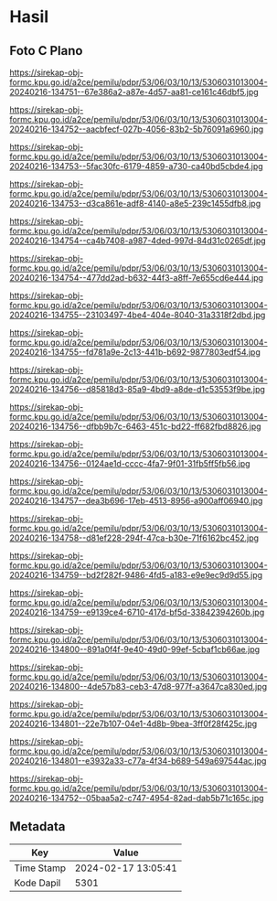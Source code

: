 # Hasil

## Foto C Plano

https://sirekap-obj-formc.kpu.go.id/a2ce/pemilu/pdpr/53/06/03/10/13/5306031013004-20240216-134751--67e386a2-a87e-4d57-aa81-ce161c46dbf5.jpg

https://sirekap-obj-formc.kpu.go.id/a2ce/pemilu/pdpr/53/06/03/10/13/5306031013004-20240216-134752--aacbfecf-027b-4056-83b2-5b76091a6960.jpg

https://sirekap-obj-formc.kpu.go.id/a2ce/pemilu/pdpr/53/06/03/10/13/5306031013004-20240216-134753--5fac30fc-6179-4859-a730-ca40bd5cbde4.jpg

https://sirekap-obj-formc.kpu.go.id/a2ce/pemilu/pdpr/53/06/03/10/13/5306031013004-20240216-134753--d3ca861e-adf8-4140-a8e5-239c1455dfb8.jpg

https://sirekap-obj-formc.kpu.go.id/a2ce/pemilu/pdpr/53/06/03/10/13/5306031013004-20240216-134754--ca4b7408-a987-4ded-997d-84d31c0265df.jpg

https://sirekap-obj-formc.kpu.go.id/a2ce/pemilu/pdpr/53/06/03/10/13/5306031013004-20240216-134754--477dd2ad-b632-44f3-a8ff-7e655cd6e444.jpg

https://sirekap-obj-formc.kpu.go.id/a2ce/pemilu/pdpr/53/06/03/10/13/5306031013004-20240216-134755--23103497-4be4-404e-8040-31a3318f2dbd.jpg

https://sirekap-obj-formc.kpu.go.id/a2ce/pemilu/pdpr/53/06/03/10/13/5306031013004-20240216-134755--fd781a9e-2c13-441b-b692-9877803edf54.jpg

https://sirekap-obj-formc.kpu.go.id/a2ce/pemilu/pdpr/53/06/03/10/13/5306031013004-20240216-134756--d85818d3-85a9-4bd9-a8de-d1c53553f9be.jpg

https://sirekap-obj-formc.kpu.go.id/a2ce/pemilu/pdpr/53/06/03/10/13/5306031013004-20240216-134756--dfbb9b7c-6463-451c-bd22-ff682fbd8826.jpg

https://sirekap-obj-formc.kpu.go.id/a2ce/pemilu/pdpr/53/06/03/10/13/5306031013004-20240216-134756--0124ae1d-cccc-4fa7-9f01-31fb5ff5fb56.jpg

https://sirekap-obj-formc.kpu.go.id/a2ce/pemilu/pdpr/53/06/03/10/13/5306031013004-20240216-134757--dea3b696-17eb-4513-8956-a900aff06940.jpg

https://sirekap-obj-formc.kpu.go.id/a2ce/pemilu/pdpr/53/06/03/10/13/5306031013004-20240216-134758--d81ef228-294f-47ca-b30e-71f6162bc452.jpg

https://sirekap-obj-formc.kpu.go.id/a2ce/pemilu/pdpr/53/06/03/10/13/5306031013004-20240216-134759--bd2f282f-9486-4fd5-a183-e9e9ec9d9d55.jpg

https://sirekap-obj-formc.kpu.go.id/a2ce/pemilu/pdpr/53/06/03/10/13/5306031013004-20240216-134759--e9139ce4-6710-417d-bf5d-33842394260b.jpg

https://sirekap-obj-formc.kpu.go.id/a2ce/pemilu/pdpr/53/06/03/10/13/5306031013004-20240216-134800--891a0f4f-9e40-49d0-99ef-5cbaf1cb66ae.jpg

https://sirekap-obj-formc.kpu.go.id/a2ce/pemilu/pdpr/53/06/03/10/13/5306031013004-20240216-134800--4de57b83-ceb3-47d8-977f-a3647ca830ed.jpg

https://sirekap-obj-formc.kpu.go.id/a2ce/pemilu/pdpr/53/06/03/10/13/5306031013004-20240216-134801--22e7b107-04e1-4d8b-9bea-3ff0f28f425c.jpg

https://sirekap-obj-formc.kpu.go.id/a2ce/pemilu/pdpr/53/06/03/10/13/5306031013004-20240216-134801--e3932a33-c77a-4f34-b689-549a697544ac.jpg

https://sirekap-obj-formc.kpu.go.id/a2ce/pemilu/pdpr/53/06/03/10/13/5306031013004-20240216-134752--05baa5a2-c747-4954-82ad-dab5b71c165c.jpg


## Metadata

| Key        | Value               |
| ---------- | ------------------- |
| Time Stamp | 2024-02-17 13:05:41 |
| Kode Dapil | 5301                |



